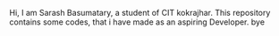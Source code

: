 Hi, I am Sarash Basumatary, a student of CIT kokrajhar. This repository contains some codes, that i have made as an aspiring Developer. bye
